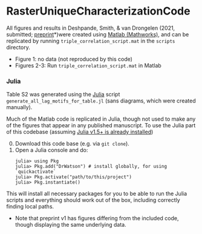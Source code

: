 # RasterUniqueCharacterizationCode

All figures and results in Deshpande, Smith, & van Drongelen (2021, submitted; [preprint](https://www.biorxiv.org/content/10.1101/2021.08.16.456546v1)*)were created using [Matlab (Mathworks)](https://www.mathworks.com/products/matlab.html), and can be replicated by running `triple_correlation_script.mat` in the `scripts` directory.

   - Figure 1: no data (not reproduced by this code)
   - Figures 2-3: Run `triple_correlation_script.mat` in Matlab

### Julia

Table S2 was generated using the [Julia](https://julialang.org/) script `generate_all_lag_motifs_for_table.jl` (sans diagrams, which were created manually). 

Much of the Matlab code is replicated in Julia, though not used to make any of the figures that appear in any published manuscript. To use the Julia part of this codebase (assuming [Julia v1.5+ is already installed](https://julialang.org/downloads/))

0. Download this code base (e.g. via `git clone`).
1. Open a Julia console and do:
   ```
   julia> using Pkg
   julia> Pkg.add("DrWatson") # install globally, for using `quickactivate`
   julia> Pkg.activate("path/to/this/project")
   julia> Pkg.instantiate()
   ```

This will install all necessary packages for you to be able to run the Julia scripts and
everything should work out of the box, including correctly finding local paths.

* Note that preprint v1 has figures differing from the included code, though displaying the same underlying data.
